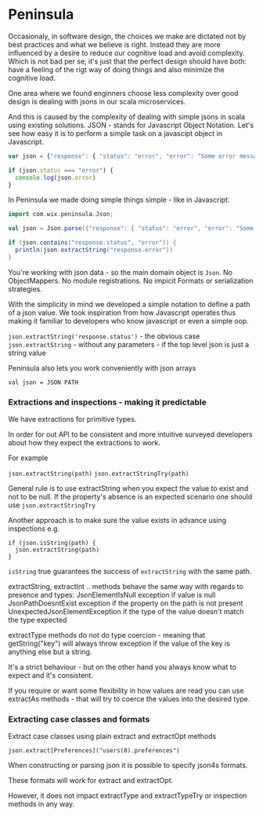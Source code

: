 # Peninsula
Occasionaly, in software design, the choices we make are dictated not by best practices and what we believe is right. Instead they are more influenced by a desire to reduce our cognitive load and avoid complexity. Which is not bad per se, it's just that the perfect design should have both: have a feeling of the rigt way of doing things and also minimize the cognitive load.

One area where we found enginners choose less complexity over good design is dealing with jsons in our scala microservices.

And this is caused by the complexity of dealing with simple jsons in scala using existing solutions. JSON - stands for Javascript Object Notation. Let's see how easy it is to perform a simple task on a javascipt object in Javascript.

```javascript
var json = {"response": { "status": "error", "error": "Some error message" }}

if (json.status === "error") {
  console.log(json.error)
}
```

In Peninsula we made doing simple things simple - like in Javascript.
```scala
import com.wix.peninsula.Json;

val json = Json.parse({"response": { "status": "error", "error": "Some error message" }});

if (json.contains("response.status", "error")) {
  println(json.extractString("response.error"))
}
```

You're working with json data - so the main domain object is `Json`. No ObjectMappers. No module registrations. No impicit Formats or serialization strategies.

With the simplicity in mind we developed a simple notation to define a path of a json value. We took inspiration from how Javascript operates thus making it familiar to developers who know javascript or even a simple oop.

`json.extractString('response.status')` - the obvious case
`json.extractString` - without any parameters - if the top level json is just a string value

Peninsula also lets you work conveniently with json arrays
```
val json = JSON PATH
```


### Extractions and inspections - making it predictable

We have extractions for primitive types.

In order for out API to be consistent and more intuitive surveyed developers about how they expect the extractions to work.

For example

`json.extractString(path)`
`json.extractStringTry(path)`


General rule is to use extractString when you expect the value to exist and not to be null. If the property's absence is an expected scenario one should use `json.extractStringTry`

Another approach is to make sure the value exists in advance using inspections e.g.

```
if (json.isString(path) {
  json.extractString(path)
}
```

`isString` true guarantees the success of `extractString` with the same path.


extractString, extractInt .. methods behave the same way with regards to presence and types:
JsonElementIsNull exception if value is null
JsonPathDoesntExist exception if the property on the path is not present
UnexpectedJsonElementException if the type of the value doesn't match the type expected

extractType methods do not do type coercion - meaning that getString("key") will always throw exception if the value of the key is anything else but a string.

It's a strict behaviour - but on the other hand you always know what to expect and it's consistent.

If you require or want some flexibility in how values are read you can use extractAs methods - that will try to coerce the values into the desired type.

### Extracting case classes and formats

Extract case classes using plain extract and extractOpt methods

```
json.extract[Preferences]("users(0).preferences")
```

When constructing or parsing json it is possible to specify json4s formats.

These formats will work for extract and extractOpt.

However, it does not impact extractType and extractTypeTry or inspection methods in any way. 














```
